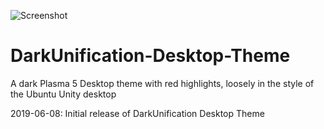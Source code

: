![Screenshot](https://i.imgur.com/jb78cM0.png)


# DarkUnification-Desktop-Theme
A dark Plasma 5 Desktop theme with red highlights, loosely in the style of the Ubuntu Unity desktop

2019-06-08: Initial release of DarkUnification Desktop Theme
